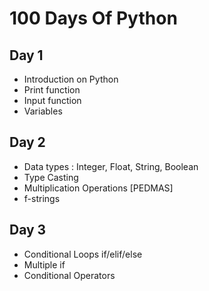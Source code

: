 # ****100 Days Of Python****

## **Day 1**
- Introduction on Python
- Print function
- Input function
- Variables
## **Day 2**
- Data types : Integer, Float, String, Boolean
- Type Casting
- Multiplication Operations [PEDMAS]
- f-strings
## **Day 3**
- Conditional Loops  if/elif/else
- Multiple if
- Conditional Operators
